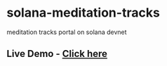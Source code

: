 # solana-meditation-tracks
meditation tracks portal on solana devnet

## Live Demo - [Click here](https://condescending-lamarr-8894ef.netlify.app/)


